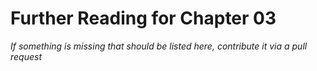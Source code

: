 # Further Reading for Chapter 03
*If something is missing that should be listed here, contribute it via a pull request*

